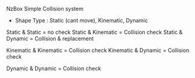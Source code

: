 NzBox  Simple Collision system


- Shape Type : Static (cant move), Kinematic, Dynamic

Static & Static = no check
Static & Kinematic = Collision check
Static & Dynamic = Collision & replacement

Kinematic & Kinematic = Collision check
Kinematic & Dynamic = Collision check

Dynamic & Dynamic  = Collision check
